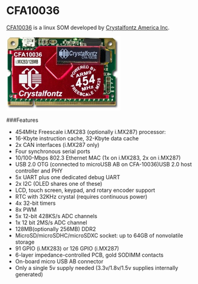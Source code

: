 # CFA10036


[CFA10036](http://www.crystalfontz.com/product/CFA10036) is a linux SOM developed by [Crystalfontz America Inc](http://www.crystalfontz.com/).

![cfa10036](../img/CFA100361.jpg)

###Features

* 454MHz Freescale i.MX283 (optionally i.MX287) processor:
 * 16-Kbyte instruction cache, 32-Kbyte data cache
 * 2x CAN interfaces (i.MX287 only)
 * Four synchronous serial ports
 * 10/100-Mbps	802.3 Ethernet MAC (1x on i.MX283, 2x on i.MX287)
 * USB 2.0	OTG (connected to microUSB AB on CFA-10036)USB 2.0	host controller and PHY
 * 5x UART plus one dedicated debug UART
 * 2x I2C (OLED shares one of these)
 * LCD, touch screen, keypad, and rotary encoder support
 * RTC	with 32KHz crystal (requires continuous power)
 * 4x 32-bit timers
 * 8x PWM
 * 5x 12-bit 428KS/s ADC channels
 * 1x 12 bit 2MS/s ADC channel
* 128MB(optionally 256MB) DDR2
* MicroSD/microSDHC/microSDXC	socket: up to 64GB of nonvolatile storage
* 91 GPIO (i.MX283) or 126 GPIO (i.MX287)
* 6-layer	impedance-controlled PCB, gold SODIMM contacts
* On-board micro USB AB connector
* Only a single 5v supply needed (3.3v/1.8v/1.5v supplies internally generated)






